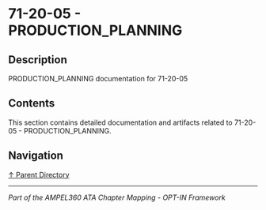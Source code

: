 # 71-20-05 - PRODUCTION_PLANNING

## Description

PRODUCTION_PLANNING documentation for 71-20-05

## Contents

This section contains detailed documentation and artifacts related to 71-20-05 - PRODUCTION_PLANNING.

## Navigation

[↑ Parent Directory](../README.md)

---

*Part of the AMPEL360 ATA Chapter Mapping - OPT-IN Framework*
